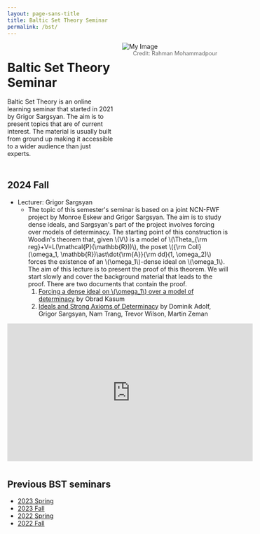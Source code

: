 ```yaml
---
layout: page-sans-title
title: Baltic Set Theory Seminar
permalink: /bst/
---
```


<div style="display: flex; align-items: flex-start;">
  <!-- Left: Text -->
  <div style="flex: 0.5; padding-right: 20px;">
    <h1>Baltic Set Theory Seminar</h1>
    <p> Baltic Set Theory is an online learning seminar that started in 2021 by Grigor Sargsyan. The aim is to present topics that are of current interest. The material is usually built from ground up making it accessible to a wider audience than just experts.</p>
  </div>
  
  <!-- Right: Image -->
  <div style="flex: 0.5;">
    <img src="/assets/images/Sopot.jpeg" alt="My Image" style="max-width: 100%; height: auto;" />
    <figcaption style="text-align: center; font-size: 0.9em; color: #666;">Credit: Rahman Mohammadpour</figcaption>
  </div>
</div>

<br/>

<h2 style="margin-top: 20px;">2024 Fall</h2>
<ul>
  <li>
    Lecturer: Grigor Sargsyan 
    <ul>
      <li>
        The topic of this semester's seminar is based on a joint NCN-FWF project by Monroe Eskew and Grigor Sargsyan. The aim is to study dense ideals, and Sargsyan's part of the project involves forcing over models of determinacy. The starting point of this construction is Woodin's theorem that, given \(V\) is a model of \(\Theta_{\rm reg}+V=L(\mathcal{P}(\mathbb{R}))\), the poset \({\rm Coll}(\omega_1, \mathbb{R})\ast\dot{\rm{A}}{\rm dd}(1, \omega_2)\) forces the existence of an \(\omega_1\)-dense ideal on \(\omega_1\). The aim of this lecture is to present the proof of this theorem. We will start slowly and cover the background material that leads to the proof. There are two documents that contain the proof.
        <ol>
          <li>
            <a href="https://drive.google.com/file/d/1BxbHD30KxpME7xeNnBL6O1gF-vmgRJh_/view">Forcing a dense ideal on \(\omega_1\) over a model of determinacy</a> by Obrad Kasum
          </li>
          <li>
            <a href="https://arxiv.org/abs/2111.06220">Ideals and Strong Axioms of Determinacy</a> by Dominik Adolf, Grigor Sargsyan, Nam Trang, Trevor Wilson, Martin Zeman
          </li>
        </ol>
      </li>
    </ul>
  </li>
</ul>
<div class="video-wrapper">
<iframe width="560" height="315" src="https://www.youtube.com/embed/videoseries?si=hW4WJU_6CxUl-0Ww&amp;list=PLIUUWdRg9PTXMR8R7q8RQsywj8hnToiDl" title="YouTube video player" frameborder="0" allow="accelerometer; autoplay; clipboard-write; encrypted-media; gyroscope; picture-in-picture; web-share" referrerpolicy="strict-origin-when-cross-origin" allowfullscreen></iframe>
</div>

<h2 style="margin-top: 40px;">Previous BST seminars</h2>

<ul>
  <li><a href="/bst/2023-spring/" target="_blank">2023 Spring</a></li>
  <li><a href="/bst/2023-fall/" target="_blank">2023 Fall</a></li>
  <li><a href="/bst/2022-spring/" target="_blank">2022 Spring</a></li>
  <li><a href="/bst/2022-fall/" target="_blank">2022 Fall</a></li>
</ul>
